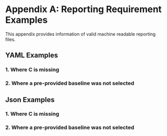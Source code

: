 # Appendix A: Reporting Requirement Examples
This appendix provides information of valid machine readable reporting files.

## YAML Examples

### 1. Where C is missing

### 2. Where a pre-provided baseline was not selected

## Json Examples

### 1. Where C is missing

### 2. Where a pre-provided baseline was not selected